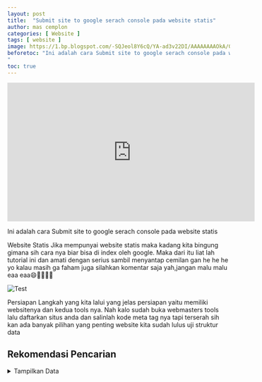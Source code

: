 ```yaml
---
layout: post
title:  "Submit site to google serach console pada website statis"
author: mas cemplon
categories: [ Website ]
tags: [ website ]
image: https://1.bp.blogspot.com/-SQJeol8Y6cQ/YA-ad3v22DI/AAAAAAAAOkA/GdCqbcgiLJwQUHPjmg0AJeswaC0igcBKQCLcBGAsYHQ/gsc.webp
beforetoc: "Ini adalah cara Submit site to google serach console pada website statis
"
toc: true
---
```


<p><iframe width="560" height="315" src="https://www.youtube.com/embed/2fYkQc_E7vA" frameborder="0" allow="accelerometer; autoplay; clipboard-write; encrypted-media; gyroscope; picture-in-picture" allowfullscreen></iframe></p>

Ini adalah cara Submit site to google serach console pada website statis

Website Statis
Jika mempunyai website statis maka kadang kita bingung gimana sih cara nya biar bisa di index oleh google. Maka dari itu liat lah tutorial ini dan amati dengan serius sambil menyantap cemilan gan he he he yo kalau masih ga faham juga silahkan komentar saja yah,jangan malu malu eaa eaa😄👻👻👻👻



![Test](https://1.bp.blogspot.com/-SQJeol8Y6cQ/YA-ad3v22DI/AAAAAAAAOkA/GdCqbcgiLJwQUHPjmg0AJeswaC0igcBKQCLcBGAsYHQ/s0/gsc.webp"Test")

Persiapan
Langkah yang kita lalui yang jelas persiapan yaitu memiliki websitenya dan kedua tools nya. Nah kalo sudah buka webmasters tools lalu daftarkan situs anda dan salinlah kode meta tag nya tapi terserah sih kan ada banyak pilihan yang penting website kita sudah lulus uji struktur data

## Rekomendasi Pencarian

<details><summary>Tampilkan Data</summary>
<p>

submit sitemap to google search console
submit website to google search console
submit url to google search console
submit xml sitemap to google search console
submitting sitemap to google search console
submit your site to google search console
how to submit your sitemap to google search console
submit page to google search console
submit website to google
how to submit site to google search console
how to submit sitemap to google search console
how to submit website to google search console
how to submit url to google search console
how to submit your site to google search console
submit url in google search console
why submit sitemap to google search console
upload sitemap to google search console
how to submit blogger static pages sitemap to google search console
how to submit a sitemap to google search console
how to upload sitemap to google search console
how to submit xml sitemap to google search console
how to submit sitemap in google search console
how to submit sitemap on google search console
submit site to google search console
how to submit your website to google search console
submit url google indexing
submit url google 2019
submit website to google news
submit website to google yahoo and bing
submit website to google search engines
submit website to google search engine free
submit site to google for indexing
submit site to google news
submit my website to google search engine
submit a website to google
submitting a website to google
submit a new website to google
how to submit website to google adsense
how to submit my website to google analytics
how do you submit a website to google
how do i submit a website to google
submit website to google bing yahoo
submit website to google crawler
submit site to google console
how can i submit my website to google
how do i submit my website to google
submit website to google search engine
how to submit your website to google search engines
how to submit my website to google search engine for free
submit website to google for indexing
submit website for google news
submit site for google news
submit site to google for malware review
submit your website to google for indexing
how submit website to google
how to submit website to google webmaster
how to submit website url to google
how to submit my website to google search engine
how to submit website to google search engines
submit website to google index
how to submit website in google news
how to submit my website in google search engine
how to submit my website in google
submit sitemap google
how to submit my website to google news
submit your site to google news
submit new website to google
submit website to google.com
how to submit my website on google
how to submit website to google sitemap
how to submit website to google search engine
submit site to google webmaster tools
submit website url google
submit updated website to google
weebly submit website to google
how to submit wordpress website to google
submit your website to google news
submitting your website to google
how to add site to google search console
how to add sitemap to google search console
how to add website to google search console
how to add wordpress site to google search console
how to add a site to google search console
how to add a sitemap to google search console
how to add a website to google search console
how to submit url in google search console
how to add site in google search console
how to add sitemap in google search console
how to add sitemap url in google search console
how to add website in google search console
how to add my website to google search console
how to add website on google search console
how to add your wordpress site to google search console
how to add sitemap.xml to google search console
how to add your sitemap.xml to google search console
how to add your site to google search console
adding sitemap to google search console
submit site for google indexing
submit a url to google for indexing
submit url google
submit url to google for indexing
submit your url directly to google for indexing
submit url to google index
submit url to google to crawl
cara submit url ke google terbaru 2019
how to submit url to google 2019
submit url to google 2019
submit google news
submit my site to google news
submit website in google search engine
submit url to google for crawling
submit to google for indexing
submit your site to google for indexing
submit a site to google for indexing
how to submit site to google for indexing
how to submit website to google for indexing
submit my site to google for indexing
submit url to google news
how to submit a site to google news
submit to news.google.com
how to submit site to google news
how to submit your site to google news
how to submit site in google news
adding website to google search engine
how to submit my site to google search engine
submit website url to google
submit url to google crawler
submit url to google console
submit a website to google search engine
how to submit a website to google
how to submit a new website to google
submitting sitemap to google
submitting a new website to google
submit url to google webmaster
submit add url to google
submitting website to google search engine
submit new url to google
how to add a website to google analytics
how to add a website to google
how to add a website to google authenticator
how to add a website to google search
how to submit a site to google for indexing
how to add a website to google search engine
how to add a site to google analytics
how to add a new website to google analytics
how to add a website to google chrome bookmarks bar
how to submit a site to google to be crawled
how to add a url to google calendar
how to add a website to desktop google chrome
how to add a trusted website to google chrome
how to add a website to google classroom
how do you add a frequently visited site to google chrome
how to add a website to google chrome toolbar
how to submit a website to google search engine
how to add a website to google homepage
how to add a website to google index
how to submit a website in google
how to add a website to google maps
how do i add a website to my google analytics account
how do i add a website to my google chrome homepage
how to add a site to google maps
how to submit a website on google
how to add website to google homepage
how do you report a website to google
how to add a site to google search
how to add a website to your google analytics account
how to add a website to your google homepage
how to add a website to your google toolbar
how do you add a website to your favorites on google chrome
how do i add a website to my bookmark bar google chrome
how do i add a trusted site to google chrome
how do i add a website to my toolbar on google chrome
how to add a website to google drive
how do i save a website to google drive
how do i add my website to google search engine
how to add a website to favorites google chrome
how i make a website on google
how do i make a website on google
how do i add a website to my google homepage
how do i report a website to google
how to make a website google sites
how do i add a website to compatibility view in google chrome
how do you add a website to google
how to submit website to google crawler
submit sitemap to google console
google submit console
how to submit sitemap to google console
how to submit my website to google
how add my website to google
how to add my website to google analytics
how to add my website to google search engine
how to add my website to google maps
how to add my site to google
how do i link my website to google analytics
how do i connect my website to google analytics
how to add my website to google adsense
how to add my website to google my business
how can i add my website to google search engine
how can i add my website to google
how do i add a website to my desktop with google chrome
how do i publish my website to google for free
how do i add a website to my google home screen
how can i add my website in google search engine
how add my website in google search
how do i add a website to my favorites in google chrome
how do i link my website to google
how do i link my website to google search
how do i add a website to my favorites on google chrome
how do i check my website google ranking
how to add my site to google search
how to add my website to google search
how to add my website to google shopping
how to add my website to google
how to submit website on google search engine
how to submit your website to google search engine
how to submit website in google
how to submit new website to google
how to submit website on google
how to submit website to google
how to submit website to google webmaster tools
how to submit your website to google news

</p>
</details>





